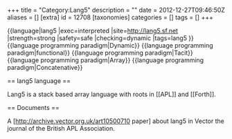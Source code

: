 +++
title = "Category:Lang5"
description = ""
date = 2012-12-27T09:46:50Z
aliases = []
[extra]
id = 12708
[taxonomies]
categories = []
tags = []
+++

{{language|lang5
|exec=interpreted
|site=http://lang5.sf.net
|strength=strong
|safety=safe
|checking=dynamic
|tags=lang5
}}
{{language programming paradigm|Dynamic}}
{{language programming paradigm|functional}}
{{language programming paradigm|Tacit}}
{{language programming paradigm|Array}}
{{language programming paradigm|Concatenative}}

== lang5 language ==

Lang5 is a stack based array language with roots in [[APL]] and [[Forth]].

== Documents ==

A [http://archive.vector.org.uk/art10500710 paper] about lang5 in Vector the journal of the British APL Association.
